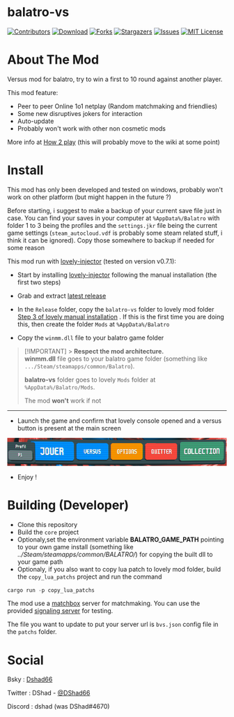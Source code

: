 # balatro-vs

<!-- <p align="center">
  <img src="images/demo.gif" alt="animated" />
</p> -->

<!-- Shield -->

[![Contributors][contributors-shield]][contributors-url]
[![Download][download-shield]][download-url]
[![Forks][forks-shield]][forks-url]
[![Stargazers][stars-shield]][stars-url]
[![Issues][issues-shield]][issues-url]
[![MIT License][license-shield]][license-url]

# About The Mod

Versus mod for balatro, try to win a first to 10 round against another player.

This mod feature:

- Peer to peer Online 1o1 netplay (Random matchmaking and friendlies)
- Some new disruptives jokers for interaction
- Auto-update
- Probably won't work with other non cosmetic mods

More info at [How 2 play](./HOW2PLAY.MD) (this will probably move to the wiki at some point)

# Install

This mod has only been developed and tested on windows, probably won't work on other platform (but might happen in the future ?)

Before starting, i suggest to make a backup of your current save file just in case. You can find your saves in your computer at `%AppData%/Balatro` with folder 1 to 3 being the profiles and the `settings.jkr` file being the current game settings (`steam_autocloud.vdf` is probably some steam related stuff, i think it can be ignored). Copy those somewhere to backup if needed for some reason

This mod run with [lovely-injector](https://github.com/ethangreen-dev/lovely-injector) (tested on version v0.7.1):

- Start by installing [lovely-injector](https://github.com/ethangreen-dev/lovely-injector?tab=readme-ov-file#manual-installation) following the manual installation (the first two steps)

- Grab and extract [latest release](https://github.com/Fcornaire/balatro-vs/releases/latest)

- In the `Release` folder, copy the `balatro-vs` folder to lovely mod folder [Step 3 of lovely manual installation](https://github.com/ethangreen-dev/lovely-injector?tab=readme-ov-file#manual-installation) . If this is the first time you are doing this, then create the folder `Mods` at `%AppData%/Balatro`

- Copy the `winmm.dll` file to your balatro game folder

> [!IMPORTANT] > **Respect the mod architecture.**  
> **winmm.dll** file goes to your balatro game folder (something like `.../Steam/steamapps/common/Balatro`).
>
> **balatro-vs** folder goes to lovely `Mods` folder at `%AppData%/Balatro/Mods`.
>
> The mod **won't** work if not

---

- Launch the game and confirm that lovely console opened and a versus button is present at the main screen

<p align="center">
  <img src="images/installed.png" alt="installed image" />
</p>

- Enjoy !

# Building (Developer)

- Clone this repository
- Build the `core` project
- Optionaly,set the environment variable **BALATRO_GAME_PATH** pointing to your own game install (something like _../Steam/steamapps/common/BALATRO/_) for copying the built dll to your game path
- Optionaly, if you also want to copy lua patch to lovely mod folder, build the `copy_lua_patchs` project and run the command

```powershell
cargo run -p copy_lua_patchs
```

The mod use a [matchbox](https://github.com/johanhelsing/matchbox) server for matchmaking. You can use the provided [signaling server](https://github.com/johanhelsing/matchbox/tree/main/matchbox_server#signaling-server) for testing.

The file you want to update to put your server url is `bvs.json` config file in the `patchs` folder.

# Social

Bsky : [Dshad66](https://bsky.app/profile/dshad66.bsky.social)

Twitter : DShad - [@DShad66](https://twitter.com/DShad66)

Discord : dshad (was DShad#4670)

<!-- MARKDOWN LINKS & IMAGES -->
<!-- https://www.markdownguide.org/basic-syntax/#reference-style-links -->

[contributors-shield]: https://img.shields.io/github/contributors/Fcornaire/balatro-vs.svg?style=for-the-badge
[contributors-url]: https://github.com/Fcornaire/balatro-vs/graphs/contributors
[forks-shield]: https://img.shields.io/github/forks/Fcornaire/balatro-vs.svg?style=for-the-badge
[forks-url]: https://github.com/Fcornaire/balatro-vs/network/members
[stars-shield]: https://img.shields.io/github/stars/Fcornaire/balatro-vs.svg?style=for-the-badge
[stars-url]: https://github.com/Fcornaire/balatro-vs/stargazers
[issues-shield]: https://img.shields.io/github/issues/Fcornaire/balatro-vs.svg?style=for-the-badge
[issues-url]: https://github.com/Fcornaire/balatro-vs/issues
[license-shield]: https://img.shields.io/github/license/Fcornaire/balatro-vs.svg?style=for-the-badge
[download-shield]: https://img.shields.io/github/downloads/Fcornaire/balatro-vs/total?style=for-the-badge
[download-url]: https://github.com/Fcornaire/balatro-vs/releases
[license-url]: https://github.com/Fcornaire/balatro-vs/blob/master/LICENSE.txt
